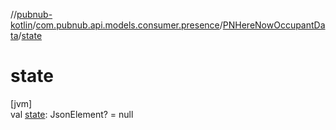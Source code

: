 //[pubnub-kotlin](../../../index.md)/[com.pubnub.api.models.consumer.presence](../index.md)/[PNHereNowOccupantData](index.md)/[state](state.md)

# state

[jvm]\
val [state](state.md): JsonElement? = null

